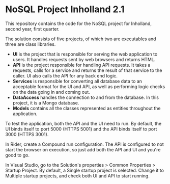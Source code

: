 # NoSQL Project Inholland 2.1

This repository contains the code for the NoSQL project for Inholland, second year, first quarter.

The solution consists of five projects, of which two are executables and three are class libraries.

* **UI** is the project that is responsible for serving the web application to users. It handles requests sent by web browsers and returns HTML.  
* **API** is the project responsible for handling API requests. It takes a requests, calls for a service and returns the result of that service to the caller. UI also calls the API for any back end logic.  
* **Services** is responsible for converting all database data to an acceptable format for the UI and API, as well as performing logic checks on the data going in and coming out.  
* **DataAccess** handles the connection to and from the database. In this project, it is a Mongo database.  
* **Models** contains all the classes represented as entities throughout the application.

To test the application, both the API and the UI need to run. By default, the UI binds itself to port 5000 (HTTPS 5001) and the API binds itself to port 3000 (HTTPS 3001).

In Rider, create a Compound run configuration. The API is configured to not start the browser on execution, so just add both the API and UI and you're good to go.

In Visual Studio, go to the Solution's properties > Common Properties > Startup Project. By default, a Single startup project is selected. Change it to Multiple startup projects, and check both UI and API to start running.